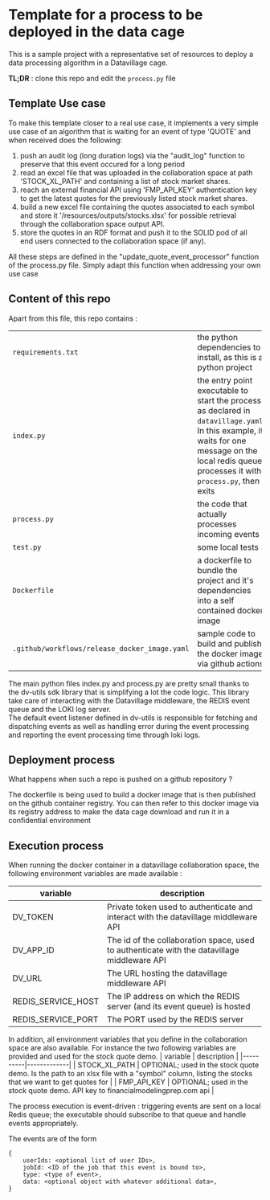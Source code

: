 # Template for a process to be deployed in the data cage

This is a sample project with a representative set of resources to deploy a data processing algorithm in a Datavillage cage.

__TL;DR__ : clone this repo and edit the `process.py` file


## Template Use case

To make this template closer to a real use case,
it implements a very simple use case of an algorithm that is waiting for an event of type 'QUOTE' and when received does the following:
 1. push an audit log (long duration logs) via the "audit_log" function to preserve that this event occured for a long period
 2. read an excel file that was uploaded in the collaboration space at path 'STOCK_XL_PATH' and containing a list of stock market shares.
 3. reach an external financial API using 'FMP_API_KEY' authentication key to get the latest quotes for the previously listed stock market shares.
 4. build a new excel file containing the quotes associated to each symbol and store it '/resources/outputs/stocks.xlsx' for possible retrieval through the collaboration space output API.
 5. store the quotes in an RDF format and push it to the SOLID pod of all end users connected to the collaboration space (if any).

All these steps are defined in the "update_quote_event_processor" function of the process.py file.
Simply adapt this function when addressing your own use case


## Content of this repo
Apart from this file, this repo contains :

| | |
|----------|-------------|
| `requirements.txt` | the python dependencies to install, as this is a python project |
| `index.py` | the entry point executable to start the process, as declared in `datavillage.yaml`. In this example, it waits for one message on the local redis queue, processes it with `process.py`, then exits |
| `process.py` | the code that actually processes incoming events |
| `test.py` | some local tests |
| `Dockerfile` | a dockerfile to bundle the project and it's dependencies into a self contained docker image |
| `.github/workflows/release_docker_image.yaml` | sample code to build and publish the docker image via github actions |

The main python files index.py and process.py are pretty small thanks to the dv-utils sdk library that is simplifying a lot the code logic.
This library take care of interacting with the Datavillage middleware, the REDIS event queue and the LOKI log server.  
The default event listener defined in dv-utils is responsible for fetching and dispatching events as well as handling error during the event processing and reporting the event processing time through loki logs. 

## Deployment process
What happens when such a repo is pushed on a github repository ?

The dockerfile is being used to build a docker image that is then published on the github container registry.
You can then refer to this docker image via its registry address to make the data cage download and run it in a confidential environment

## Execution process

When running the docker container in a datavillage collaboration space, the following environment variables are made available :
 
| variable | description |
|----------|-------------|
| DV_TOKEN |  Private token used to authenticate and interact with the datavillage middleware API      |
| DV_APP_ID | The id of the collaboration space, used to authenticate with the datavillage middleware API       |
| DV_URL | The URL hosting the datavillage middleware API      |
| REDIS_SERVICE_HOST |  The IP address on which the REDIS server (and its event queue) is hosted     |
| REDIS_SERVICE_PORT |  The PORT used by the REDIS server    |

In addition, all environment variables that you define in the collaboration space are also available.
For instance the two following variables are provided and used for the stock quote demo.
| variable | description |
|----------|-------------|
| STOCK_XL_PATH | OPTIONAL; used in the stock quote demo.  Is the path to an xlsx file with a "symbol" column, listing the stocks that we want to get quotes for |
| FMP_API_KEY | OPTIONAL; used in the stock quote demo.  API key to financialmodelingprep.com api |

The process execution is event-driven : triggering events are sent on a local Redis queue; the executable should 
subscribe to that queue and handle events appropriately.

The events are of the form 
```
{
    userIds: <optional list of user IDs>,
    jobId: <ID of the job that this event is bound to>,
    type: <type of event>,
    data: <optional object with whatever additional data>,
}
```



